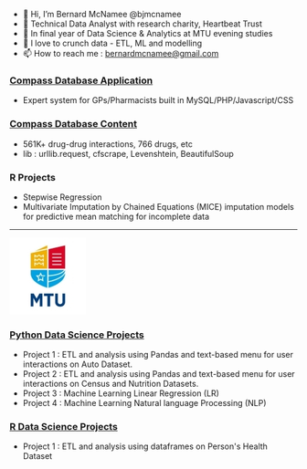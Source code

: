 - 👋 Hi, I’m Bernard McNamee @bjmcnamee<br>
- 👀 Technical Data Analyst with research charity, Heartbeat Trust<br>
- 🌱 In final year of Data Science & Analytics at MTU evening studies<br>
- 💞️ I love to crunch data - ETL, ML and modelling<br>
- 📫 How to reach me : <a href="mailto:bernardmcnamee@gmail.com">bernardmcnamee@gmail.com</a><br>

### [Compass Database Application](https://github.com/bjmcnamee/Compass_App_Dev)
- Expert system for GPs/Pharmacists built in MySQL/PHP/Javascript/CSS

### [Compass Database Content](https://github.com/bjmcnamee/Compass_Content_ETL)
- 561K+ drug-drug interactions, 766 drugs, etc
- lib : urllib.request, cfscrape, Levenshtein, BeautifulSoup

### R Projects
- Stepwise Regression
- Multivariate Imputation by Chained Equations (MICE) imputation models for predictive mean matching for incomplete data

-------------------------
![MTU Logo](/MTU_Logo.jpg)
### [Python Data Science Projects](https://github.com/bjmcnamee/MTU_Python_Projects)
- Project 1 : ETL and analysis using Pandas and text-based menu for user interactions on Auto Dataset.
- Project 2 : ETL and analysis using Pandas and text-based menu for user interactions on Census and Nutrition Datasets.
- Project 3 : Machine Learning Linear Regression (LR)
- Project 4 : Machine Learning Natural language Processing (NLP)

### [R Data Science Projects](https://github.com/bjmcnamee/MTU_R_Projects)
- Project 1 : ETL and analysis using dataframes on Person's Health Dataset
